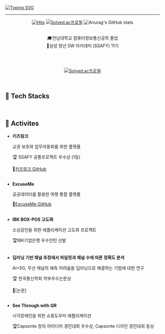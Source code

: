 

[![Typing SVG](https://readme-typing-svg.demolab.com?font=Alkatra&weight=500&size=45&duration=4000&pause=3&color=6994CDEE&center=true&vCenter=true&multiline=true&repeat=true&width=1000&height=100&lines=Welcome+to+Jiwon's+GitHub!🤍)](https://git.io/typing-svg)


 ---

<div align="center">
 
  [![Hits](https://hits.seeyoufarm.com/api/count/incr/badge.svg?url=https%3A%2F%2Fgithub.com%2Fwonxxikim%2Fhit-counter&count_bg=%23FF9DDE&title_bg=%23636363&icon=&icon_color=%23E7E7E7&title=HITS&edge_flat=false)](https://hits.seeyoufarm.com)  [![Solved.ac프로필](http://mazassumnida.wtf/api/mini/generate_badge?boj=gokim0928)](https://solved.ac/gokim0928)
  ![Anurag's GitHub stats](https://github-readme-stats.vercel.app/api?username=wonxxikim&theme=buefy&show_icons=true)
 
<br>
🎓전남대학교 컴퓨터정보통신공학 졸업 <br>
🔎삼성 청년 SW 아카데미 (SSAFY) 11기

<br><br>

[![Solved.ac프로필](http://mazassumnida.wtf/api/v2/generate_badge?boj=gokim0928)](https://solved.ac/gokim0928)

<div align="left">
 
<br>

## 🔨 Tech Stacks

<br>

## 💪 Activites
- **키즈링크**
  
  교권 보호와 업무자동화를 위한 플랫폼
  
  🏆 SSAFY 공통프로젝트 우수상 (1등)
    
  🔗[키즈링크 GitHub](https://github.com/wonxxikim/KidsLink)
  <br><br>
  
- **ExcuseMe**
  
  공공데이터를 활용한 여행 통합 플랫폼
  
  🔗[ExcuseMe GitHub](https://github.com/wonxxikim/ExcuseMe)
  <br><br>
  
- **IBK BOX-POS 고도화**
  
  소상공인을 위한 애플리케이션 고도화 프로젝트
  
  🏆IBK기업은행 우수인턴 선발
  <br><br>
  
- **딥러닝 기반 채널 추정에서 파일럿과 채널 수에 따른 정확도 분석**
  
  AI+5G, 무선 채널의 예측 어려움을 딥러닝으로 해결하는 기법에 대한 연구
  
  🏆 한국통신학회 학부우수논문상
    
  🔗[논문]
  <br><br>
  
- **See Through with QR**
  
  시각장애인을 위한 쇼핑도우미 애플리케이션
  
  🏆Capsonte 창의 아이디어 경진대회 우수상, Capsonte 디자인 경진대회 동상
  <br><br>


 

    

